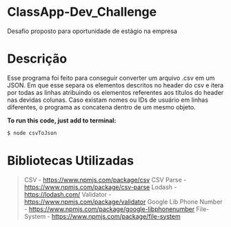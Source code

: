 # ClassApp-Dev_Challenge
Desafio proposto para oportunidade de estágio na empresa

# Descrição
Esse programa foi feito para conseguir converter um arquivo .csv em um JSON. Em que esse separa os elementos descritos no header do csv e itera por todas as linhas atribuindo os elementos referentes aos títulos do header nas devidas colunas. Caso existam nomes ou IDs de usuário em linhas diferentes, o programa as concatena dentro de um mesmo objeto.

**To run this code, just add to terminal:**
```sh
$ node csvToJson
```

# Bibliotecas Utilizadas
>CSV - https://www.npmjs.com/package/csv
>CSV Parse - https://www.npmjs.com/package/csv-parse
>Lodash - https://lodash.com/
>Validator - https://www.npmjs.com/package/validator
>Google Lib Phone Number - https://www.npmjs.com/package/google-libphonenumber
>File-System - https://www.npmjs.com/package/file-system
